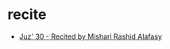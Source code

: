 # recite

* [Juz' 30 - Recited by Mishari Rashid Alafasy](https://www.youtube.com/watch?v=HK8b1CUxyhw)

